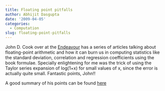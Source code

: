 ```yaml
---
title: Floating point pitfalls
author: Abhijit Dasgupta
date: '2009-04-05'
categories:
  - Computation
slug: floating-point-pitfalls
---
```


John D. Cook over at the [Endeavour](http://www.johndcook.com/blog) has a series of articles talking about floating-point arithmetic and how it can burn us in computing statistics like the standard deviation, correlation and regression coefficients using the book formulae. Specially enlightening for me was the trick of using the Taylor series expansion of log(1+x) for small values of x, since the error is actually quite small. Fantastic points, John!!

A good summary of his points can be found [here](http://www.codeproject.com/KB/recipes/avoiding_overflow.aspx)
